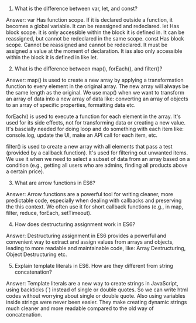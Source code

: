 1. What is the difference between var, let, and const?

Answer: var Has function scope. If it is declared outside a function, it becomes a global variable. It can be reassigned and redeclared.
let Has block scope. it is only accessible within the block it is defined in. It can be reassigned, but cannot be redeclared in the same scope.
const Has block scope. Cannot be reassigned and cannot be redeclared. It must be assigned a value at the moment of declaration. It ias also only accessible within the block it is defined in like let.

2. What is the difference between map(), forEach(), and filter()?

Answer: map() is used to create a new array by applying a transformation function to every element in the original array. The new array will always be the same length as the original. We use map() when we want to transform an array of data into a new array of data like: converting an array of objects to an array of specific properties, formatting data etc.

forEach() is used to execute a function for each element in the array. It's used for its side effects, not for transforming data or creating a new value. It's bascially needed for doing loop and do something with each item like: console.log, update the UI, make an API call for each item, etc.

filter() is used to create a new array with all elements that pass a test (provided by a callback function). It's used for filtering out unwanted items. We use it when we need to select a subset of data from an array based on a condition (e.g., getting all users who are admins, finding all products above a certain price).

3. What are arrow functions in ES6?

Answer: Arrow functions are a powerful tool for writing cleaner, more predictable code, especially when dealing with callbacks and preserving the this context. We often use it for short callback functions (e.g., in map, filter, reduce, forEach, setTimeout).

4. How does destructuring assignment work in ES6?

Answer: Destructuring assignment in ES6 provides a powerful and convenient way to extract and assign values from arrays and objects, leading to more readable and maintainable code, like: Array Destructuring, Object Destructuring etc.

5. Explain template literals in ES6. How are they different from string concatenation?

Answer: Template literals are a new way to create strings in JavaScript, using backticks (`) instead of single or double quotes. So we can write html codes without worrying about single or double quote. Also using variables inside strings were never been easier. They make creating dynamic strings much cleaner and more readable compared to the old way of concatenation.
